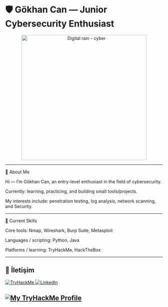 # 🛡️ Gökhan Can — Junior Cybersecurity Enthusiast

<p align="center">
  <img src="https://upload.wikimedia.org/wikipedia/commons/6/64/Digital_rain_animation_medium_letters_shine.gif" width="400" alt="Digital rain - cyber" />
</p>

---

👋 About Me

Hi — I’m Gökhan Can, an entry-level enthusiast in the field of cybersecurity.

Currently: learning, practicing, and building small tools/projects.

My interests include: penetration testing, log analysis, network scanning, and Security.

---

🧰 Current Skills

Core tools: Nmap, Wireshark, Burp Suite, Metasploit

Languages / scripting: Python, Java

Platforms / learning: TryHackMe, HackTheBox 

---

## 🔗 İletişim 
<p> <a href="https://tryhackme.com/p/cangokhan" target="_blank" rel="noopener noreferrer"> <img src="https://img.shields.io/badge/TryHackMe-My%20Profile-FF6A00?logo=tryhackme&logoColor=white" alt="TryHackMe" />
</a> <a href="https://www.linkedin.com/in/g%C3%B6khan-can-483b1b290/" target="_blank" rel="noopener noreferrer"> <img src="https://img.shields.io/badge/LinkedIn-Connect-blue?logo=linkedin&logoColor=white" alt="LinkedIn" /> </a> </p>



[![My TryHackMe Profile](https://tryhackme-badge.getsec.in/badge/cangokhan.svg)](https://tryhackme.com/p/cangokhan)
---



<!---


gokhvncan/gokhvncan is a ✨ special ✨ repository because its `README.md` (this file) appears on your GitHub profile.
You can click the Preview link to take a look at your changes.
--->
